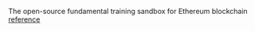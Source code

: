 The open-source fundamental training sandbox for Ethereum blockchain
[reference](https://www.ethereum.org/token)
